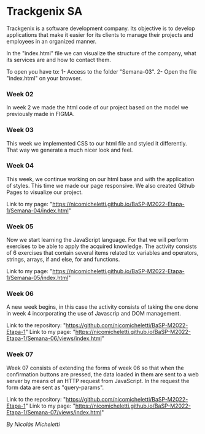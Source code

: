 # Trackgenix SA
Trackgenix is ​​a software development company. Its objective is to develop applications that make it easier for its clients to manage their projects and employees in an organized manner. 

In the "index.html" file we can visualize the structure of the company, what its services are and how to contact them.

To open you have to:
1- Access to the folder "Semana-03".
2- Open the file "index.html" on your browser.

### Week 02
In week 2 we made the html code of our project based on the model we previously made in FIGMA.

### Week 03
This week we implemented CSS to our html file and styled it differently. That way we generate a much nicer look and feel.

### Week 04
This week, we continue working on our html base and with the application of styles. This time we made our page responsive. We also created Github Pages to visualize our project.

Link to my page: "https://nicomicheletti.github.io/BaSP-M2022-Etapa-1/Semana-04/index.html"

### Week 05
Now we start learning the JavaScript language. For that we will perform exercises to be able to apply the acquired knowledge.
The activity consists of 6 exercises that contain several items related to: variables and operators, strings, arrays, if and else, for and functions.

Link to my page: "https://nicomicheletti.github.io/BaSP-M2022-Etapa-1/Semana-05/index.html"

### Week 06
A new week begins, in this case the activity consists of taking the one done in week 4 incorporating the use of Javascrip and DOM management.

Link to the repository: "https://github.com/nicomicheletti/BaSP-M2022-Etapa-1"
Link to my page: "https://nicomicheletti.github.io/BaSP-M2022-Etapa-1/Semana-06/views/index.html"

### Week 07
Week 07 consists of extending the forms of week 06 so that when the confirmation buttons are pressed, the data loaded in them are sent to a web server by means of an HTTP request from JavaScript.
In the request the form data are sent as "query-params".

Link to the repository: "https://github.com/nicomicheletti/BaSP-M2022-Etapa-1"
Link to my page: "https://nicomicheletti.github.io/BaSP-M2022-Etapa-1/Semana-07/views/index.html"


_By Nicolás Micheletti_